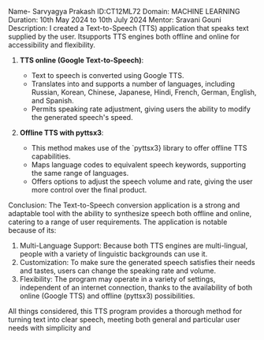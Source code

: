 Name- Sarvyagya Prakash
ID:CT12ML72
Domain: MACHINE LEARNING
Duration: 10th May 2024 to 10th July 2024
Mentor: Sravani Gouni
Description:
I created a Text-to-Speech (TTS) application that speaks text supplied by the user. Itsupports TTS engines both offline and online for accessibility and flexibility.

1. **TTS online (Google Text-to-Speech)**:
   - Text to speech is converted using Google TTS.
   - Translates into and supports a number of languages, including Russian, Korean, Chinese, Japanese, Hindi, French, German, English, and Spanish.
   - Permits speaking rate adjustment, giving users the ability to modify the generated speech's speed.

2. **Offline TTS with pyttsx3**:
   - This method makes use of the `pyttsx3} library to offer offline TTS capabilities.
   - Maps language codes to equivalent speech keywords, supporting the same range of languages.
   - Offers options to adjust the speech volume and rate, giving the user more control over the final product.

Conclusion:
The Text-to-Speech conversion application is a strong and adaptable tool with the ability to synthesize speech both offline and online, catering to a range of user requirements. 
The application is notable because of its:

1) Multi-Language Support: Because both TTS engines are multi-lingual, people with a variety of linguistic backgrounds can use it.
2) Customization: To make sure the generated speech satisfies their needs and tastes, users can change the speaking rate and volume.
3) Flexibility: The program may operate in a variety of settings, independent of an internet connection, thanks to the availability of both online (Google TTS) and offline (pyttsx3) possibilities.
   
All things considered, this TTS program provides a thorough method for turning text into clear speech, meeting both general and particular user needs with simplicity and
